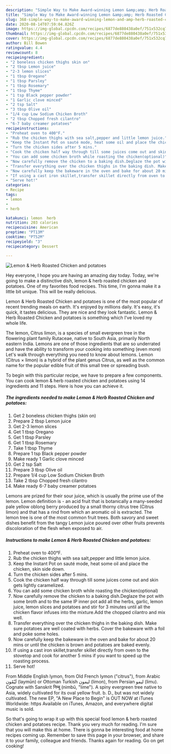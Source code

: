 ```yaml
---
description: "Simple Way to Make Award-winning Lemon &amp;amp; Herb Roasted Chicken and potatoes"
title: "Simple Way to Make Award-winning Lemon &amp;amp; Herb Roasted Chicken and potatoes"
slug: 368-simple-way-to-make-award-winning-lemon-and-amp-herb-roasted-chicken-and-potatoes
date: 2020-08-14T07:59:04.826Z
image: https://img-global.cpcdn.com/recipes/6877de880438a0ef/751x532cq70/lemon-herb-roasted-chicken-and-potatoes-recipe-main-photo.jpg
thumbnail: https://img-global.cpcdn.com/recipes/6877de880438a0ef/751x532cq70/lemon-herb-roasted-chicken-and-potatoes-recipe-main-photo.jpg
cover: https://img-global.cpcdn.com/recipes/6877de880438a0ef/751x532cq70/lemon-herb-roasted-chicken-and-potatoes-recipe-main-photo.jpg
author: Bill Bowen
ratingvalue: 4.4
reviewcount: 8
recipeingredient:
- "2 boneless chicken thighs skin on"
- "2 tbsp Lemon juice"
- "2-3 lemon slices"
- "1 tbsp Oregano"
- "1 tbsp Parsley"
- "1 tbsp Rosemary"
- "1 tbsp Thyme"
- "1 tsp Black pepper powder"
- "1 Garlic clove minced"
- "2 tsp Salt"
- "3 tbsp Olive oil"
- "1/4 cup Low Sodium Chicken Broth"
- "2 tbsp Chopped fresh cilantro"
- "6-7 baby creamer potatoes"
recipeinstructions:
- "Preheat oven to 400°F."
- "Rub the chicken thighs with sea salt,pepper and little lemon juice."
- "Keep the Instant Pot on sauté mode, heat some oil and place the chicken, skin side down."
- "Turn the chicken sides after 5 mins."
- "Cook the chicken half way through till some juices come out and skin gets lightly caramelized."
- "You can add some chicken broth while roasting the chicken(optional)"
- "Now carefully remove the chicken to a baking dish.Deglaze the pot with some broth and to the same IP inner pot add all the herbs, garlic, lemon juice, lemon slices and potatoes and stir for 3 minutes until all the chicken flavor infuses into the mixture.Add the chopped cilantro and mix well."
- "Transfer everything over the chicken thighs in the baking dish. Make sure potatoes are well coated with herbs. Cover the bakeware with a foil and poke some holes."
- "Now carefully keep the bakeware in the oven and bake for about 20 mins or until the chicken is brown and potatoes are baked evenly."
- "If using a cast iron skillet,transfer skillet directly from oven to the stovetop and cook for another 5 mins if you want to speed up the roasting process."
- "Serve hot!"
categories:
- Recipe
tags:
- lemon
- 
- herb

katakunci: lemon  herb 
nutrition: 203 calories
recipecuisine: American
preptime: "PT13M"
cooktime: "PT52M"
recipeyield: "3"
recipecategory: Dessert

---
```



![Lemon &amp; Herb Roasted Chicken and potatoes](https://img-global.cpcdn.com/recipes/6877de880438a0ef/751x532cq70/lemon-herb-roasted-chicken-and-potatoes-recipe-main-photo.jpg)

Hey everyone, I hope you are having an amazing day today. Today, we're going to make a distinctive dish, lemon &amp; herb roasted chicken and potatoes. One of my favorites food recipes. This time, I'm gonna make it a little bit unique. This will be really delicious.

Lemon &amp; Herb Roasted Chicken and potatoes is one of the most popular of recent trending meals on earth. It's enjoyed by millions daily. It's easy, it's quick, it tastes delicious. They are nice and they look fantastic. Lemon &amp; Herb Roasted Chicken and potatoes is something which I've loved my whole life.

The lemon, Citrus limon, is a species of small evergreen tree in the flowering plant family Rutaceae, native to South Asia, primarily North eastern India. Lemons are one of those ingredients that are so underrated and have the ability to transform your cooking into something (even more) Let&#39;s walk through everything you need to know about lemons. Lemon (Citrus × limon) is a hybrid of the plant genus Citrus, as well as the common name for the popular edible fruit of this small tree or spreading bush.


To begin with this particular recipe, we have to prepare a few components. You can cook lemon &amp; herb roasted chicken and potatoes using 14 ingredients and 11 steps. Here is how you can achieve it.

<!--inarticleads1-->

##### The ingredients needed to make Lemon &amp; Herb Roasted Chicken and potatoes:

1. Get 2 boneless chicken thighs (skin on)
1. Prepare 2 tbsp Lemon juice
1. Get 2-3 lemon slices
1. Get 1 tbsp Oregano
1. Get 1 tbsp Parsley
1. Get 1 tbsp Rosemary
1. Take 1 tbsp Thyme
1. Prepare 1 tsp Black pepper powder
1. Make ready 1 Garlic clove minced
1. Get 2 tsp Salt
1. Prepare 3 tbsp Olive oil
1. Prepare 1/4 cup Low Sodium Chicken Broth
1. Take 2 tbsp Chopped fresh cilantro
1. Make ready 6-7 baby creamer potatoes


Lemons are prized for their sour juice, which is usually the prime use of the lemon. Lemon definition is - an acid fruit that is botanically a many-seeded pale yellow oblong berry produced by a small thorny citrus tree (Citrus limon) and that has a rind from which an aromatic oil is extracted. The lemon tree is one of the most common fruit trees. Both savory and sweet dishes benefit from the tangy Lemon juice poured over other fruits prevents discoloration of the flesh when exposed to air. 

<!--inarticleads2-->

##### Instructions to make Lemon &amp; Herb Roasted Chicken and potatoes:

1. Preheat oven to 400°F.
1. Rub the chicken thighs with sea salt,pepper and little lemon juice.
1. Keep the Instant Pot on sauté mode, heat some oil and place the chicken, skin side down.
1. Turn the chicken sides after 5 mins.
1. Cook the chicken half way through till some juices come out and skin gets lightly caramelized.
1. You can add some chicken broth while roasting the chicken(optional)
1. Now carefully remove the chicken to a baking dish.Deglaze the pot with some broth and to the same IP inner pot add all the herbs, garlic, lemon juice, lemon slices and potatoes and stir for 3 minutes until all the chicken flavor infuses into the mixture.Add the chopped cilantro and mix well.
1. Transfer everything over the chicken thighs in the baking dish. Make sure potatoes are well coated with herbs. Cover the bakeware with a foil and poke some holes.
1. Now carefully keep the bakeware in the oven and bake for about 20 mins or until the chicken is brown and potatoes are baked evenly.
1. If using a cast iron skillet,transfer skillet directly from oven to the stovetop and cook for another 5 mins if you want to speed up the roasting process.
1. Serve hot!


From Middle English lymon, from Old French lymon (&#34;citrus&#34;), from Arabic لَيْمُون‎ (laymūn) or Ottoman Turkish لیمون‎ (limon), from Persian لیمو‎ (limu). Cognate with Sanskrit निम्बू (nimbū, &#34;lime&#34;). A spiny evergreen tree native to Asia, widely cultivated for its oval yellow fruit. b. D., but was not widely cultivated. The new EP, &#34;A New Place to Begin&#34; is OUT NOW at iTunes Worldwide: https Available on iTunes, Amazon, and everywhere digital music is sold. 

So that's going to wrap it up with this special food lemon &amp; herb roasted chicken and potatoes recipe. Thank you very much for reading. I'm sure that you will make this at home. There is gonna be interesting food at home recipes coming up. Remember to save this page in your browser, and share it to your family, colleague and friends. Thanks again for reading. Go on get cooking!
